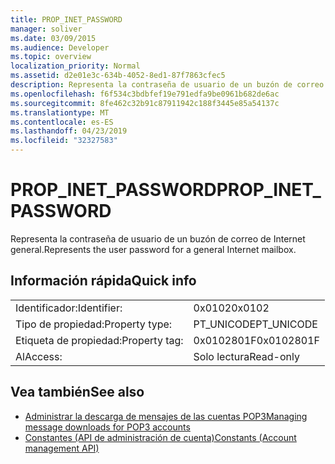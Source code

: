 ```yaml
---
title: PROP_INET_PASSWORD
manager: soliver
ms.date: 03/09/2015
ms.audience: Developer
ms.topic: overview
localization_priority: Normal
ms.assetid: d2e01e3c-634b-4052-8ed1-87f7863cfec5
description: Representa la contraseña de usuario de un buzón de correo de Internet general.
ms.openlocfilehash: f6f534c3bdbfef19e791edfa9be0961b682de6ac
ms.sourcegitcommit: 8fe462c32b91c87911942c188f3445e85a54137c
ms.translationtype: MT
ms.contentlocale: es-ES
ms.lasthandoff: 04/23/2019
ms.locfileid: "32327583"
---
```

# <a name="propinetpassword"></a><span data-ttu-id="f3db7-103">PROP_INET_PASSWORD</span><span class="sxs-lookup"><span data-stu-id="f3db7-103">PROP_INET_PASSWORD</span></span>

<span data-ttu-id="f3db7-104">Representa la contraseña de usuario de un buzón de correo de Internet general.</span><span class="sxs-lookup"><span data-stu-id="f3db7-104">Represents the user password for a general Internet mailbox.</span></span>
  
## <a name="quick-info"></a><span data-ttu-id="f3db7-105">Información rápida</span><span class="sxs-lookup"><span data-stu-id="f3db7-105">Quick info</span></span>

|||
|:-----|:-----|
|<span data-ttu-id="f3db7-106">Identificador:</span><span class="sxs-lookup"><span data-stu-id="f3db7-106">Identifier:</span></span>  <br/> |<span data-ttu-id="f3db7-107">0x0102</span><span class="sxs-lookup"><span data-stu-id="f3db7-107">0x0102</span></span>  <br/> |
|<span data-ttu-id="f3db7-108">Tipo de propiedad:</span><span class="sxs-lookup"><span data-stu-id="f3db7-108">Property type:</span></span>  <br/> |<span data-ttu-id="f3db7-109">PT_UNICODE</span><span class="sxs-lookup"><span data-stu-id="f3db7-109">PT_UNICODE</span></span>|<span data-ttu-id="f3db7-110">SECURE_FLAG</span><span class="sxs-lookup"><span data-stu-id="f3db7-110">SECURE_FLAG</span></span>  <br/> |
|<span data-ttu-id="f3db7-111">Etiqueta de propiedad:</span><span class="sxs-lookup"><span data-stu-id="f3db7-111">Property tag:</span></span>  <br/> |<span data-ttu-id="f3db7-112">0x0102801F</span><span class="sxs-lookup"><span data-stu-id="f3db7-112">0x0102801F</span></span>  <br/> |
|<span data-ttu-id="f3db7-113">Al</span><span class="sxs-lookup"><span data-stu-id="f3db7-113">Access:</span></span>  <br/> |<span data-ttu-id="f3db7-114">Solo lectura</span><span class="sxs-lookup"><span data-stu-id="f3db7-114">Read-only</span></span>  <br/> |
   
## <a name="see-also"></a><span data-ttu-id="f3db7-115">Vea también</span><span class="sxs-lookup"><span data-stu-id="f3db7-115">See also</span></span>

- [<span data-ttu-id="f3db7-116">Administrar la descarga de mensajes de las cuentas POP3</span><span class="sxs-lookup"><span data-stu-id="f3db7-116">Managing message downloads for POP3 accounts</span></span>](managing-message-downloads-for-pop3-accounts.md) 
- [<span data-ttu-id="f3db7-117">Constantes (API de administración de cuenta)</span><span class="sxs-lookup"><span data-stu-id="f3db7-117">Constants (Account management API)</span></span>](constants-account-management-api.md)

